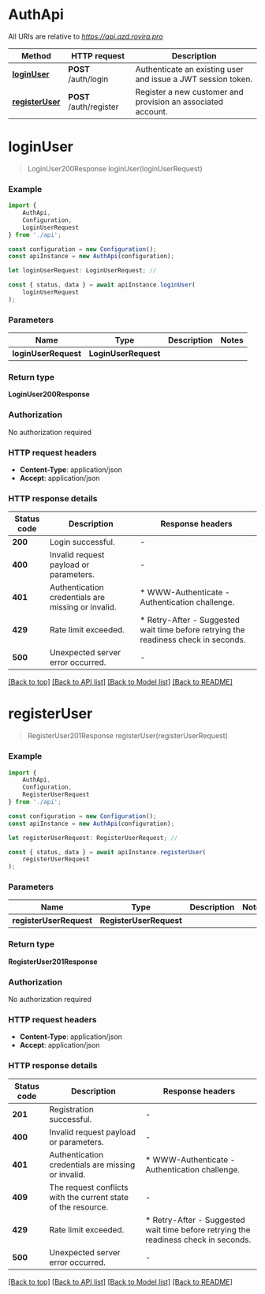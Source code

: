 # AuthApi

All URIs are relative to *https://api.qzd.rovira.pro*

|Method | HTTP request | Description|
|------------- | ------------- | -------------|
|[**loginUser**](#loginuser) | **POST** /auth/login | Authenticate an existing user and issue a JWT session token.|
|[**registerUser**](#registeruser) | **POST** /auth/register | Register a new customer and provision an associated account.|

# **loginUser**
> LoginUser200Response loginUser(loginUserRequest)


### Example

```typescript
import {
    AuthApi,
    Configuration,
    LoginUserRequest
} from './api';

const configuration = new Configuration();
const apiInstance = new AuthApi(configuration);

let loginUserRequest: LoginUserRequest; //

const { status, data } = await apiInstance.loginUser(
    loginUserRequest
);
```

### Parameters

|Name | Type | Description  | Notes|
|------------- | ------------- | ------------- | -------------|
| **loginUserRequest** | **LoginUserRequest**|  | |


### Return type

**LoginUser200Response**

### Authorization

No authorization required

### HTTP request headers

 - **Content-Type**: application/json
 - **Accept**: application/json


### HTTP response details
| Status code | Description | Response headers |
|-------------|-------------|------------------|
|**200** | Login successful. |  -  |
|**400** | Invalid request payload or parameters. |  -  |
|**401** | Authentication credentials are missing or invalid. |  * WWW-Authenticate - Authentication challenge. <br>  |
|**429** | Rate limit exceeded. |  * Retry-After - Suggested wait time before retrying the readiness check in seconds. <br>  |
|**500** | Unexpected server error occurred. |  -  |

[[Back to top]](#) [[Back to API list]](../README.md#documentation-for-api-endpoints) [[Back to Model list]](../README.md#documentation-for-models) [[Back to README]](../README.md)

# **registerUser**
> RegisterUser201Response registerUser(registerUserRequest)


### Example

```typescript
import {
    AuthApi,
    Configuration,
    RegisterUserRequest
} from './api';

const configuration = new Configuration();
const apiInstance = new AuthApi(configuration);

let registerUserRequest: RegisterUserRequest; //

const { status, data } = await apiInstance.registerUser(
    registerUserRequest
);
```

### Parameters

|Name | Type | Description  | Notes|
|------------- | ------------- | ------------- | -------------|
| **registerUserRequest** | **RegisterUserRequest**|  | |


### Return type

**RegisterUser201Response**

### Authorization

No authorization required

### HTTP request headers

 - **Content-Type**: application/json
 - **Accept**: application/json


### HTTP response details
| Status code | Description | Response headers |
|-------------|-------------|------------------|
|**201** | Registration successful. |  -  |
|**400** | Invalid request payload or parameters. |  -  |
|**401** | Authentication credentials are missing or invalid. |  * WWW-Authenticate - Authentication challenge. <br>  |
|**409** | The request conflicts with the current state of the resource. |  -  |
|**429** | Rate limit exceeded. |  * Retry-After - Suggested wait time before retrying the readiness check in seconds. <br>  |
|**500** | Unexpected server error occurred. |  -  |

[[Back to top]](#) [[Back to API list]](../README.md#documentation-for-api-endpoints) [[Back to Model list]](../README.md#documentation-for-models) [[Back to README]](../README.md)


